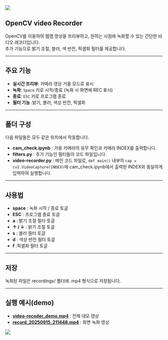 <img src="https://capsule-render.vercel.app/api?type=waving&color=BDBDC8&height=150&section=header" />

## OpenCV video Recorder
OpenCV를 이용하여 웹캠 영상을 프리뷰하고, 원하는 시점에 녹화할 수 있는 간단한 비디오 레코더입니다.  
추가 기능으로 밝기 조절, 블러, 색 반전, 픽셀화 필터를 제공합니다.  

---

## 주요 기능
- **실시간 프리뷰**: 카메라 영상 거울 모드로 표시
- **녹화**: `Space` 키로 시작/종료 (녹화 시 화면에 REC 표시)
- **종료**: `ESC` 키로 프로그램 종료
- **필터 기능** :밝기, 블러, 색상 반전, 픽셀화

---

## 폴더 구성

다음 파일들은 모두 같은 위치에서 작동합니다.
- **cam_check.ipynb** : 가용 카메라의 유무 확인과 카메라 INDEX를 출력합니다.  
- **filters.py** : 추가 기능인 필터들의 코드 파일입니다.  
- **video-recorder.py** : 메인 코드 파일로, `def main()` 내부의 `cap = cv2.VideoCapture(INDEX)`에 cam_check.ipynb에서 출력된 INDEX와 동일하게 입력하여 실행합니다.

---

## 사용법
- **space** : 녹화 시작 / 종료 토글
- **ESC** : 프로그램 종료 토글
- **a** : 밝기 조절 필터 토글
- **↑ / ↓** : 밝기 조절 토글
- **s** : 블러 필터 토글
- **d** : 색상 반전 필터 토글
- **f** :픽셀화 필터 토글

---

## 저장
녹화된 파일은 recordings/ 폴더에 .mp4 형식으로 저장됩니다.

---

## 실행 예시(demo)
- **[video-recoder_demo.mp4](https://github.com/22118Y/video-recorder/blob/main/video-recoder_demo.mp4)** : 전체 데모 영상
- **[record_20250915_211448.mp4](https://github.com/22118Y/video-recorder/blob/main/record_20250915_211448.mp4)** : 화면 녹화 영상
  
<img src="https://capsule-render.vercel.app/api?type=waving&color=BDBDC8&height=150&section=footer" />
